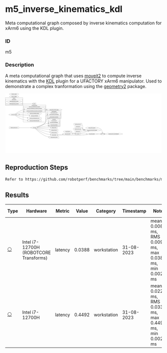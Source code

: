 # m5_inverse_kinematics_kdl

Meta computational graph composed by inverse kinematics computation for xArm6 using the KDL plugin.

### ID
m5

### Description
A meta computational graph that uses [moveit2](https://github.com/ros-planning/moveit2) to compute inverse kinematics with the [KDL](https://moveit.picknik.ai/main/doc/examples/kinematics_configuration/kinematics_configuration_tutorial.html#the-kdl-kinematics-plugin) plugin for a UFACTORY xArm6 manipulator. Used to demonstrate a complex tranformation using the [geometry2](https://github.com/ros2/geometry2) package.

![](../../../imgs/d4_inverse_kinematics_kdl.svg)

## Reproduction Steps

```bash
Refer to https://github.com/robotperf/benchmarks/tree/main/benchmarks/meta/m5_inverse_kinematics_kdl and review the launch files to reproduce this package.
```

## Results

| Type | Hardware | Metric | Value | Category | Timestamp | Note | Data Source |
| --- | --- | --- | --- | --- | --- | --- | --- |
| [:white_circle:](https://github.com/robotperf/benchmarks/blob/main/benchmarks/README.md#type) | Intel i7-12700H (ROBOTCORE Transforms) | latency | 0.0388 | workstation | 31-08-2023 | mean 0.0082 ms, RMS 0.0092 ms, max 0.0388 ms, min 0.0023 ms | [simulation](https://github.com/robotperf/rosbags/tree/main/simulation) |
| [:white_circle:](https://github.com/robotperf/benchmarks/blob/main/benchmarks/README.md#type) | Intel i7-12700H | latency | 0.4492 | workstation | 31-08-2023 | mean 0.0224 ms, RMS 0.0330 ms, max 0.4492 ms, min 0.0029 ms | [simulation](https://github.com/robotperf/rosbags/tree/main/simulation) |

